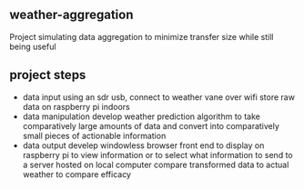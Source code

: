 ## weather-aggregation
Project simulating data aggregation to minimize transfer size while still being useful
## project steps
- data input
using an sdr usb, connect to weather vane over wifi
store raw data on raspberry pi indoors
- data manipulation
develop weather prediction algorithm to take comparatively large amounts of data and convert into
comparatively small pieces of actionable information
- data output
develep windowless browser front end to display on raspberry pi to view information or to select
what information to send to a server hosted on local computer
compare transformed data to actual weather to compare efficacy